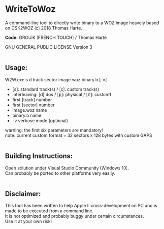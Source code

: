 # WriteToWoz

A command-line tool to directly write binary to a WOZ image heavely based on DSK2WOZ (c) 2018 Thomas Harte.


**Code:** GROUiK (FRENCH TOUCH) / Thomas Harte

GNU GENERAL PUBLIC LICENSE Version 3
<br/>
<br/>
## Usage:

W2W.exe s d track sector image.woz binary.b [-v]

- [s]: standard track(s) / [c]: custom track(s)
- interleaving: [d] dos / [p]: physical / [i1]: custom1
- first [track] number
- first [sector] number
- image.woz name
- binary.b name
- -v verbose mode (optional)

warning: the first six parameters are mandatory!  
note: current custom format = 32 sectors x 128 bytes with custom GAPS
<br/>
<br/>
## Building Instructions:

Open solution under Visual Studio Community (Windows 10).  
Can probably be ported to other platforms very easily.
<br/>
<br/>
## Disclaimer:

This tool has been written to help Apple II cross-development on PC and is made to be executed from a command line.   
It is not optimized and probably buggy under certain circumstances.  
Use it at your own risk!